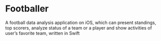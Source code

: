 # Footballer
A football data analysis application on iOS, which can present standings, top scorers, analyze status of a team or a player and show activities of user’s favorite team, written in Swift
